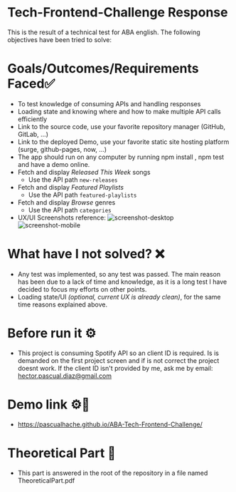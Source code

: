 # Tech-Frontend-Challenge Response

This is the result of a technical test for ABA english. The following objectives have been tried to solve:

# Goals/Outcomes/Requirements Faced✅
- To test knowledge of consuming APIs and handling responses
- Loading state and knowing where and how to make multiple API calls efficiently
- Link to the source code, use your favorite repository manager (GitHub, GitLab, ...)
- Link to the deployed Demo, use your favorite static site hosting platform (surge, github-pages, now, ...)
- The app should run on any computer by running npm install , npm test and have a demo online.
- Fetch and display *Released This Week* songs
  - Use the API path `new-releases`
- Fetch and display *Featured Playlists*
  - Use the API path `featured-playlists`
- Fetch and display *Browse* genres
  - Use the API path `categories`
- UX/UI Screenshots reference:
![screenshot-desktop](https://puu.sh/GwPLE/3be580156a.png)
![screenshot-mobile](https://puu.sh/GwPLS/0bcb566d23.png)

# What have I not solved? ❌
- Any test was implemented, so any test was passed. The main reason has been due to a lack of time and knowledge, as it is a long test I have decided to focus my efforts on other points.
- Loading state/UI *(optional, current UX is already clean)*, for the same time reasons explained above.

# Before run it ⚙️
- This project is consuming Spotify API so an client ID is required. Is is demanded on the first project screen and if is not correct the project doesnt work. If the client ID isn't provided by me, ask me by email: hector.pascual.diaz@gmail.com

# Demo link ⚙🔗
- https://pascualhache.github.io/ABA-Tech-Frontend-Challenge/

# Theoretical Part 📝
- This part is answered in the root of the repository in a file named TheoreticalPart.pdf
